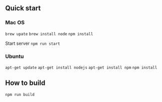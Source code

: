 
## Quick start
### Mac OS
`brew upate`
`brew install node`
`npm install`

Start server
`npm run start`

### Ubuntu
`apt-get update`
`apt-get install nodejs`
`apt-get install npm`
`npm install`

## How to build
`npm run build`